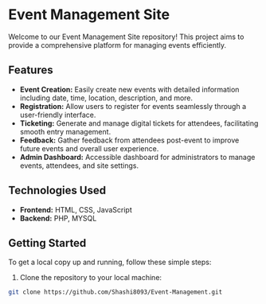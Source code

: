 # Event Management Site

Welcome to our Event Management Site repository! This project aims to provide a comprehensive platform for managing events efficiently.

## Features

- **Event Creation:** Easily create new events with detailed information including date, time, location, description, and more.
- **Registration:** Allow users to register for events seamlessly through a user-friendly interface.
- **Ticketing:** Generate and manage digital tickets for attendees, facilitating smooth entry management.
- **Feedback:** Gather feedback from attendees post-event to improve future events and overall user experience.
- **Admin Dashboard:** Accessible dashboard for administrators to manage events, attendees, and site settings.

## Technologies Used

- **Frontend:** HTML, CSS, JavaScript
- **Backend:** PHP, MYSQL

## Getting Started

To get a local copy up and running, follow these simple steps:

1. Clone the repository to your local machine:

```bash
git clone https://github.com/Shashi8093/Event-Management.git
